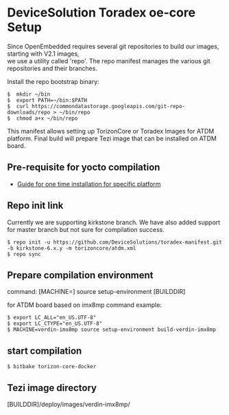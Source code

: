 # DeviceSolution Toradex oe-core Setup

Since OpenEmbedded requires several git repositories to build our images, starting with V2.1 images, <br/>
we use a utility called 'repo'. The repo manifest manages the various git repositories and their branches.<br/>

Install the repo bootstrap binary: <br/>

```
$  mkdir ~/bin
$  export PATH=~/bin:$PATH
$  curl https://commondatastorage.googleapis.com/git-repo-downloads/repo > ~/bin/repo
$  chmod a+x ~/bin/repo
```

This manifest allows setting up TorizonCore or Toradex Images for ATDM platform.
Final build will prepare Tezi image that can be installed on ATDM board.

## Pre-requisite for yocto compilation

- [Guide for one time installation for specific platform](https://docs.yoctoproject.org/ref-manual/system-requirements.html#required-packages-for-the-build-host)

## Repo init link

Currently we are supporting kirkstone branch. We have also added support for master branch but not sure for compilation success. <br/>

```
$ repo init -u https://github.com/DeviceSolutions/toradex-manifest.git -b kirkstone-6.x.y -m torizoncore/atdm.xml
$ repo sync
```

## Prepare compilation environment

command: [MACHINE=<MACHINE>] source setup-environment [BUILDDIR]

for ATDM board based on imx8mp command example:<br/>
```
$ export LC_ALL="en_US.UTF-8"
$ export LC_CTYPE="en_US.UTF-8"
$ MACHINE=verdin-imx8mp source setup-environment build-verdin-imx8mp
```

## start compilation

```
$ bitbake torizon-core-docker
```

## Tezi image directory

[BUILDDIR]/deploy/images/verdin-imx8mp/ <br/>

